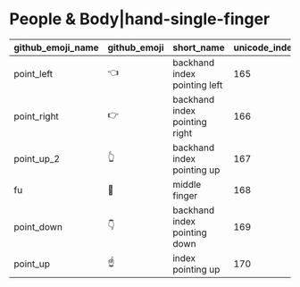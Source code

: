 # People & Body|hand-single-finger

|github_emoji_name|github_emoji|short_name|unicode_index|
|---|---|---|---|
|point_left|:point_left:|backhand index pointing left|165|
|point_right|:point_right:|backhand index pointing right|166|
|point_up_2|:point_up_2:|backhand index pointing up|167|
|fu|:fu:|middle finger|168|
|point_down|:point_down:|backhand index pointing down|169|
|point_up|:point_up:|index pointing up|170|
